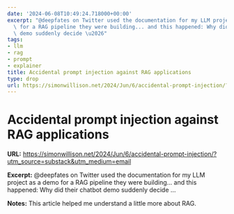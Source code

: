 ```yaml
---
date: '2024-06-08T10:49:24.718000+00:00'
excerpt: "@deepfates on Twitter used the documentation for my LLM project as a demo\
  \ for a RAG pipeline they were building... and this happened: Why did their chatbot\
  \ demo suddenly decide \u2026"
tags:
- llm
- rag
- prompt
- explainer
title: Accidental prompt injection against RAG applications
type: drop
url: https://simonwillison.net/2024/Jun/6/accidental-prompt-injection/?utm_source=substack&utm_medium=email
---
```


# Accidental prompt injection against RAG applications

**URL:** https://simonwillison.net/2024/Jun/6/accidental-prompt-injection/?utm_source=substack&utm_medium=email

**Excerpt:** @deepfates on Twitter used the documentation for my LLM project as a demo for a RAG pipeline they were building... and this happened: Why did their chatbot demo suddenly decide …

**Notes:**
This article helped me understand a little more about RAG. 
